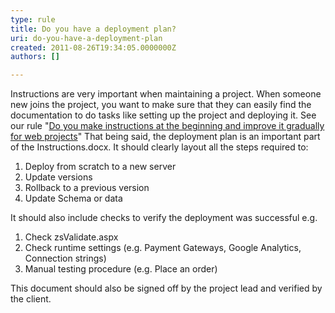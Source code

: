 ```yaml
---
type: rule
title: Do you have a deployment plan?
uri: do-you-have-a-deployment-plan
created: 2011-08-26T19:34:05.0000000Z
authors: []

---
```


 ​Instructions are very important when maintaining a project. When someone new joins the project, you want to make sure that they can easily find the documentation to do tasks like setting up the project and deploying it. See our rule "[Do you make instructions at the beginning and improve it gradually for web projects](/_layouts/15/FIXUPREDIRECT.ASPX?WebId=3dfc0e07-e23a-4cbb-aac2-e778b71166a2&amp;TermSetId=07da3ddf-0924-4cd2-a6d4-a4809ae20160&amp;TermId=d6d34c31-ac6a-49a4-876a-f9d30e1ab78a)" 
That being said, the deployment plan is an important part of the Instructions.docx. It should clearly layout all the steps required to:

1. Deploy from scratch to a new server
2. Update versions
3. Rollback to a previous version
4. Update Schema or data


It should also include checks to verify the deployment was successful e.g.

1. Check zsValidate.aspx​
2. Check runtime settings (e.g. Payment Gateways, Google Analytics, Connection strings)
3. Manual testing procedure (e.g. Place an order)


This document should also be signed off by the project lead and verified by the client.


